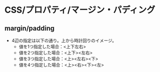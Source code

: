 # CSS/プロパティ/マージン・パディング

## margin/padding

- 4辺の指定は以下の通り。上から時計回りのイメージ。
  - 値を1つ指定した場合：<上下左右>
  - 値を2つ指定した場合：<上下><左右>
  - 値を3つ指定した場合：<上><左右><下>
  - 値を4つ指定した場合：<上><右><下><左>
